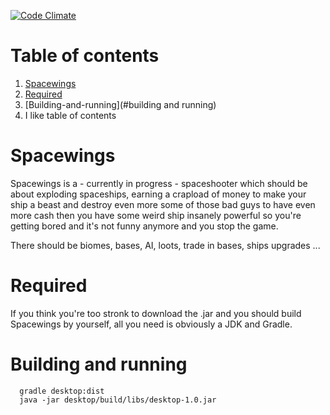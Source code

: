 [![Code Climate](https://codeclimate.com/github/shinigota/Spacewings/badges/gpa.svg)](https://codeclimate.com/github/shinigota/Spacewings)

# Table of contents
1. [Spacewings](#spacewings)
2. [Required](#required)
3. [Building-and-running](#building and running)
4. I like table of contents

# Spacewings
Spacewings is a - currently in progress - spaceshooter which should be about exploding spaceships, earning a crapload of money to make your ship a beast and destroy even more some of those bad guys to have even more cash then you have some weird ship insanely powerful so you're getting bored and it's not funny anymore and you stop the game.

There should be biomes, bases, AI, loots, trade in bases, ships upgrades ...

# Required
If you think you're too stronk to download the .jar and you should build Spacewings by yourself, all you need is obviously a JDK and Gradle.

# Building and running
```
  gradle desktop:dist
  java -jar desktop/build/libs/desktop-1.0.jar
```
